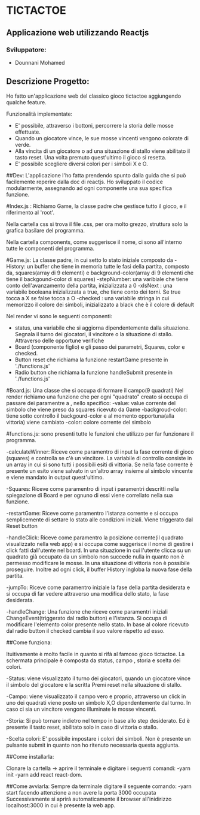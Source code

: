 # TICTACTOE 
  

## Applicazione web utilizzando Reactjs


### Sviluppatore:
- Dounnani Mohamed


## Descrizione Progetto:
Ho fatto un'applicazione web del classico gioco tictactoe aggiungendo qualche feature.

Funzionalità implementate:
 - E' possibile, attraverso i bottoni, percorrere la storia delle mosse effettuate.
 - Quando un giocatore vince, le sue mosse vincenti vengono colorate di verde.
 - Alla  vincita di un giocatore o ad una situazione di stallo viene abilitato il tasto reset. Una volta premuto quest'ultimo il gioco si resetta.
 - E' possibile scegliere diversi colori per i simboli X e O.


##Dev:
L'applicazione l'ho fatta prendendo spunto dalla guida che si può facilemente reperire dalla doc di reactjs.
Ho sviluppato il codice modularmente, assegnando ad ogni componente una sua specifica funzione.

#Index.js : 
Richiamo Game, la classe padre che gestisce tutto il gioco, e il riferimento al 'root'.

Nella cartella css si trova il file .css, per ora molto grezzo, struttura solo la grafica basilare del programma.

Nella cartella components, come suggerisce il nome, ci sono all'interno tutte le componenti del programma.


#Game.js: 
La classe padre, in cui setto lo stato iniziale composto da
-History: un buffer che tiene in memoria tutte le fasi della partita, composto da, squares(array di 9 elementi) e background-color(array di 9 elementi che tiene il backgound-color di 			 squares)
-stepNumber: una varibiale che tiene conto dell'avanzamento della partita, inizializzata a 0
-xIsNext : una variabile booleana inizializzata a true, che tiene conto dei torni. Se true tocca a X se false tocca a O
-checked : una variabile stringa in cui memorizzo il colore dei simboli, inizializzato a black che è il colore di default  
	
Nel render vi sono le seguenti componenti:
- status, una variabile che si aggiorna dipendentemente dalla situazione. Segnala il turno dei giocatori, il vincitore o la situazione di stallo. Attraverso delle opportune verifiche
- Board (componente figlio) e gli passo dei parametri, Squares, color e checked.
- Button reset che richiama la funzione restartGame presente in './functions.js'
- Radio button che richiama la funzione handleSubmit presente in './functions.js'


#Board.js: 
Una classe che si occupa di formare il campo(9 quadrati)
Nel render richiamo una funzione che per ogni "quadrato" creato si occupa di passare dei paramentre a <Square />, nello specifico:
-value: value corrente del simbolo che viene preso da squares ricevuto da Game
-backgroud-color: tiene sotto controllo il backgourd-color e al momento opportuna(alla vittoria) viene cambiato
-color: colore corrente del simbolo


#functions.js: 
sono presenti tutte le funzioni che utilizzo per far funzionare il programma.		
	    
-calculateWinner: Riceve come paramentro di input la fase corrente di gioco (squares) e controlla se c'è un vincitore. La variabile di controllo consiste in un array in cui si sono
tutti i possibili esiti di vittoria. Se nella fase corrente è presente un esito viene salvato in un'altro array insieme al simbolo vincente e viene mandato in output 
quest'ultimo.
		 
-Squares: Riceve come paramentro di input i paramentri descritti nella spiegazione di Board e per ognuno di essi viene correllato nella sua funzione.
			  
-restartGame: Riceve come paramentro l'istanza corrente e si occupa semplicemente di settare lo stato alle condizioni iniziali. Viene triggerato dal Reset button
	
-handleClick: Riceve come paramentro la posizione corrente(il quadrato visualizzato nella web app) e si occupa come suggerisce il nome di gestire i click fatti dall'utente nel board. 
In una situazione in cui l'utente clicca su un quadrato già occupato da un simbolo non succede nulla in quanto non è permesso modificare le mosse.
In una situazione di vittoria non è possibile proseguire. Inoltre ad ogni click, il buffer History ingloba la nuova fase della partita.
	
-jumpTo: Riceve come paramentro iniziale la fase della partita desiderata e si occupa di far vedere attraverso una modifica dello stato, la fase desiderata.
	
-handleChange: Una funzione che riceve come paramentri iniziali ChangeEvent(triggerato dal radio button) e l'istanza. Si occupa di modificare l'elemento color presente nello stato.
In base al colore ricevuto dal radio button il checked cambia il suo valore rispetto ad esso.



##Come funziona:

Ituitivamente è molto facile in quanto si rifà al famoso gioco tictactoe. La schermata principale è composta da status, campo , storia e scelta dei colori.
	
-Status: viene visualizzato il turno dei giocatori, quando un giocatore vince il simbolo del giocatore e la scritta Premi reset nella situazione di stallo.
	
-Campo: viene visualizzato il campo vero e proprio, attraverso un click in uno dei quadrati viene posto un simbolo X,O dipendentemente dal turno. In caso ci sia un vincitore vengono illuminate
le mosse vincenti.
	
-Storia: Si può tornare indietro nel tempo in base allo step desiderato. Ed è presente il tasto reset, abilitato solo in caso di vittoria o stallo.
	
-Scelta colori: E' possibile impostare i colori dei simboli. Non è presente un pulsante submit in quanto non ho ritenuto necessaria questa aggiunta. 



##Come installarla:

Clonare la cartella -> aprire il terminale e digitare i seguenti comandi:
-yarn init 
-yarn add react react-dom.



##Come avviarla:
Sempre da terminale digitare il seguente comando:
-yarn start facendo attenzione a non avere la porta 3000 occupata
Successivamente si aprirà automaticamente il browser all'inidirizzo localhost:3000 in cui è presente la web app. 
	
 


		
		   
 
 

  
